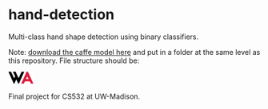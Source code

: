 # hand-detection
Multi-class hand shape detection using binary classifiers.

Note: [download the caffe model here](http://posefs1.perception.cs.cmu.edu/OpenPose/models/hand/pose_iter_102000.caffemodel) and put in a folder at the same level as this repository. File structure should be:

<img src="https://github.com/apletta/Autonomous-Controls-and-Electrical/blob/master/Miscellaneous/WA.png" alt="Wisconsin_Autonomous_Logo" width="10%">

Final project for CS532 at UW-Madison.
